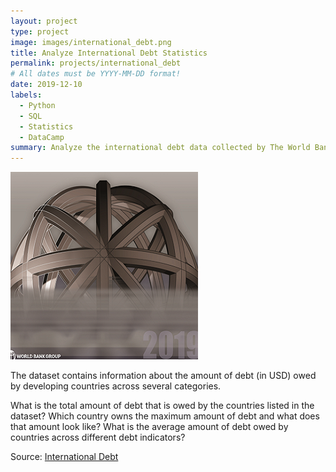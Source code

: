 ```yaml
---
layout: project
type: project
image: images/international_debt.png
title: Analyze International Debt Statistics
permalink: projects/international_debt
# All dates must be YYYY-MM-DD format!
date: 2019-12-10
labels:
  - Python
  - SQL
  - Statistics
  - DataCamp
summary: Analyze the international debt data collected by The World Bank.
---
```


<img class="ui medium right floated rounded image" src="../images/international_debt.png">

The dataset contains information about the amount of debt (in USD) owed by developing countries across several categories. 

What is the total amount of debt that is owed by the countries listed in the dataset?
Which country owns the maximum amount of debt and what does that amount look like?
What is the average amount of debt owed by countries across different debt indicators?

Source: <a href="https://github.com/GuilhermeBrejeiro/Analyze-International-Debt-Statistics"><i class="large github icon"></i>International Debt</a>
